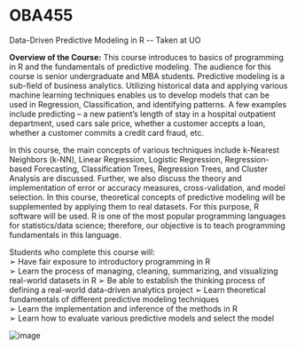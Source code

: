 # OBA455
Data-Driven Predictive Modeling in R -- Taken at UO

**Overview of the Course:**
This course introduces to basics of programming in R and the fundamentals of predictive modeling. The audience for this course is senior undergraduate and MBA students. Predictive modeling is a sub-field of business analytics. Utilizing historical data and applying various machine learning techniques enables us to develop models that can be used in Regression, Classification, and identifying patterns. A few examples include predicting – a new patient’s length of stay in a hospital outpatient department, used cars sale price, whether a customer accepts a loan, whether a customer commits a credit card fraud, etc.
  
In this course, the main concepts of various techniques include k-Nearest Neighbors (k-NN), Linear Regression, Logistic Regression, Regression-based Forecasting, Classification Trees, Regression Trees, and Cluster Analysis are discussed. Further, we also discuss the theory and implementation of error or accuracy measures, cross-validation, and model selection.
In this course, theoretical concepts of predictive modeling will be supplemented by applying them to real datasets. For this purpose, R software will be used. R is one of the most popular programming languages for statistics/data science; therefore, our objective is to teach programming fundamentals in this language.
  
Students who complete this course will:  
➢ Have fair exposure to introductory programming in R  
➢ Learn the process of managing, cleaning, summarizing, and visualizing real-world datasets in R ➢ Be able to establish the thinking process of defining a real-world data-driven analytics project ➢ Learn theoretical fundamentals of different predictive modeling techniques  
➢ Learn the implementation and inference of the methods in R  
➢ Learn how to evaluate various predictive models and select the model  

![image](https://github.com/ryanmaki18/OBA455/assets/130192949/313dad81-6e1a-43d6-96a3-3d71bef35060)
